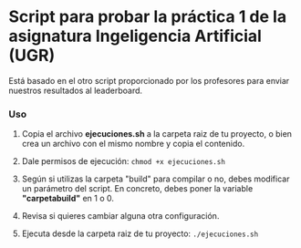 # Script para probar la práctica 1 de la asignatura Ingeligencia Artificial (UGR)

Está basado en el otro script proporcionado por los profesores para enviar nuestros resultados al leaderboard.

### Uso

1. Copia el archivo **ejecuciones.sh** a la carpeta raiz de tu proyecto, o bien crea un archivo con el mismo nombre y copia el contenido.

2. Dale permisos de ejecución: `chmod +x ejecuciones.sh`

3. Según si utilizas la carpeta "build" para compilar o no, debes modificar un parámetro del script. En concreto, debes poner la variable **"carpetabuild"** en 1 o 0.

4. Revisa si quieres cambiar alguna otra configuración.

5. Ejecuta desde la carpeta raiz de tu proyecto: `./ejecuciones.sh`
